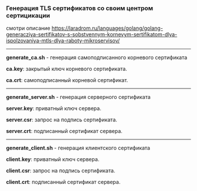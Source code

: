### Генерация TLS сертификатов со своим центром сертицикации

смотри описание https://laradrom.ru/languages/golang/golang-generacziya-sertifikatov-s-sobstvennym-kornevym-sertifikatom-dlya-ispolzovaniya-mtls-dlya-raboty-mikroservisov/

--------

**generate_ca.sh** - генерация самоподписанного корневого сертификата

**ca.key**: закрытый ключ корневого сертификата.

**ca.crt**: самоподписанный корневой сертификат.

---

**generate_server.sh** - генерация серверного сертификата

**server.key**: приватный ключ сервера.

**server.csr**: запрос на подпись сертификата.

**server.crt**: подписанный сертификат сервера.

---

**generate_client.sh** - генерация клиентского сертификата

**client.key**: приватный ключ сервера.

**client.csr**: запрос на подпись сертификата.

**client.crt**: подписанный сертификат сервера.
